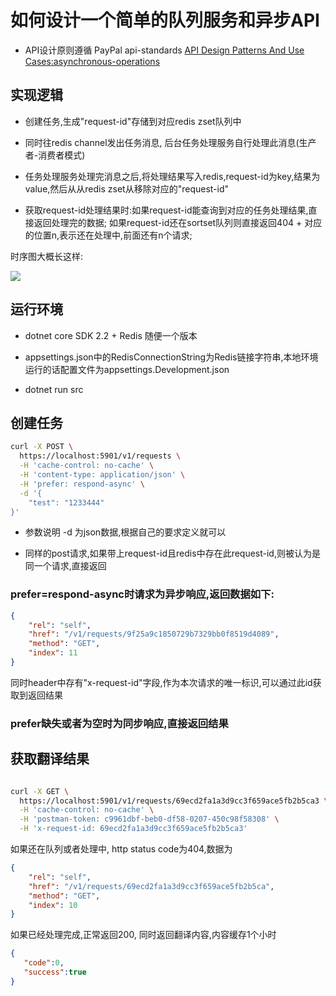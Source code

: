 # 如何设计一个简单的队列服务和异步API

- API设计原则遵循 PayPal api-standards [API Design Patterns And Use Cases:asynchronous-operations](https://github.com/paypal/api-standards/blob/master/patterns.md#asynchronous-operations)

## 实现逻辑

- 创建任务,生成"request-id"存储到对应redis zset队列中

- 同时往redis channel发出任务消息, 后台任务处理服务自行处理此消息(生产者-消费者模式)

- 任务处理服务处理完消息之后,将处理结果写入redis,request-id为key,结果为value,然后从从redis zset从移除对应的"request-id"

- 获取request-id处理结果时:如果request-id能查询到对应的任务处理结果,直接返回处理完的数据; 如果request-id还在sortset队列则直接返回404 + 对应的位置n,表示还在处理中,前面还有n个请求;

时序图大概长这样:

![](https://ws1.sinaimg.cn/large/64d1e863gy1fz3r5m9x0ij20v80q277b.jpg)

## 运行环境

- dotnet core SDK 2.2 + Redis 随便一个版本

- appsettings.json中的RedisConnectionString为Redis链接字符串,本地环境运行的话配置文件为appsettings.Development.json

- dotnet run src


## 创建任务

```sh
curl -X POST \
  https://localhost:5901/v1/requests \
  -H 'cache-control: no-cache' \
  -H 'content-type: application/json' \
  -H 'prefer: respond-async' \
  -d '{
	"test": "1233444"
}'
```

- 参数说明 -d 为json数据,根据自己的要求定义就可以

- 同样的post请求,如果带上request-id且redis中存在此request-id,则被认为是同一个请求,直接返回

### prefer=respond-async时请求为异步响应,返回数据如下:

```json
{
    "rel": "self",
    "href": "/v1/requests/9f25a9c1850729b7329bb0f8519d4089",
    "method": "GET",
    "index": 11
}
```

同时header中存有"x-request-id"字段,作为本次请求的唯一标识,可以通过此id获取到返回结果

### prefer缺失或者为空时为同步响应,直接返回结果

## 获取翻译结果

```sh

curl -X GET \
  https://localhost:5901/v1/requests/69ecd2fa1a3d9cc3f659ace5fb2b5ca3 \
  -H 'cache-control: no-cache' \
  -H 'postman-token: c9961dbf-beb0-df58-0207-450c98f58308' \
  -H 'x-request-id: 69ecd2fa1a3d9cc3f659ace5fb2b5ca3'

```

如果还在队列或者处理中, http status code为404,数据为

```json
{
    "rel": "self",
    "href": "/v1/requests/69ecd2fa1a3d9cc3f659ace5fb2b5ca",
    "method": "GET",
    "index": 10
}
```

如果已经处理完成,正常返回200, 同时返回翻译内容,内容缓存1个小时

```json
{
   "code":0,
   "success":true
}
```